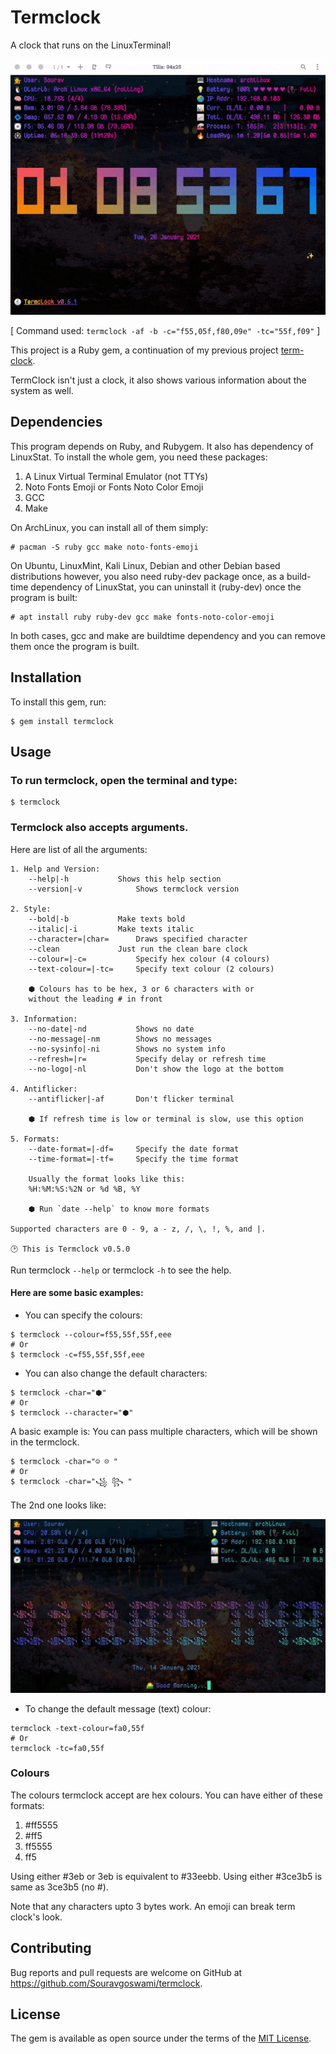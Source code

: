 # Termclock
A clock that runs on the LinuxTerminal!

![Preview](https://github.com/Souravgoswami/termclock/blob/master/previews/preview.gif)

[ Command used: `termclock -af -b -c="f55,05f,f80,09e" -tc="55f,f09"` ]

This project is a Ruby gem, a continuation of my previous project [term-clock](https://github.com/Souravgoswami/term-clock).

TermClock isn't just a clock, it also shows various information about the system as well.

## Dependencies
This program depends on Ruby, and Rubygem. It also has dependency of LinuxStat.
To install the whole gem, you need these packages:

1. A Linux Virtual Terminal Emulator (not TTYs)
2. Noto Fonts Emoji or Fonts Noto Color Emoji
3. GCC
4. Make

On ArchLinux, you can install all of them simply:

```
# pacman -S ruby gcc make noto-fonts-emoji
```

On Ubuntu, LinuxMint, Kali Linux, Debian and other Debian based distributions
however, you also need ruby-dev package once, as a build-time dependency of LinuxStat,
you can uninstall it (ruby-dev) once the program is built:

```
# apt install ruby ruby-dev gcc make fonts-noto-color-emoji
```

In both cases, gcc and make are buildtime dependency and you can remove them
once the program is built.

## Installation
To install this gem, run:

```
$ gem install termclock
```

## Usage
### To run termclock, open the terminal and type:

```
$ termclock
```

### Termclock also accepts arguments.
Here are list of all the arguments:
```
1. Help and Version:
	--help|-h			Shows this help section
	--version|-v			Shows termclock version

2. Style:
	--bold|-b			Make texts bold
	--italic|-i			Make texts italic
	--character=|char=		Draws specified character
	--clean				Just run the clean bare clock
	--colour=|-c=			Specify hex colour (4 colours)
	--text-colour=|-tc=		Specify text colour (2 colours)

	⬢ Colours has to be hex, 3 or 6 characters with or
	without the leading # in front

3. Information:
	--no-date|-nd			Shows no date
	--no-message|-nm		Shows no messages
	--no-sysinfo|-ni		Shows no system info
	--refresh=|r=			Specify delay or refresh time
	--no-logo|-nl			Don't show the logo at the bottom

4. Antiflicker:
	--antiflicker|-af		Don't flicker terminal

	⬢ If refresh time is low or terminal is slow, use this option

5. Formats:
	--date-format=|-df=		Specify the date format
	--time-format=|-tf=		Specify the time format

	Usually the format looks like this:
	%H:%M:%S:%2N or %d %B, %Y

	⬢ Run `date --help` to know more formats

Supported characters are 0 - 9, a - z, /, \, !, %, and |.

🕑 This is Termclock v0.5.0
```

Run termclock `--help` or termclock `-h` to see the help.

#### Here are some basic examples:
+ You can specify the colours:

```
$ termclock --colour=f55,55f,55f,eee
# Or
$ termclock -c=f55,55f,55f,eee
```

+ You can also change the default characters:

```
$ termclock -char="⬢"
# Or
$ termclock --character="⬢"
```

A basic example is:
You can pass multiple characters, which will be shown in the termclock.

```
$ termclock -char="☺ ☹ "
# Or
$ termclock -char="꧁ ꧂ "
```

The 2nd one looks like:

![Preview](https://github.com/Souravgoswami/termclock/blob/master/previews/preview2.jpg)

+ To change the default message (text) colour:

```
termclock -text-colour=fa0,55f
# Or
termclock -tc=fa0,55f
```

### Colours
The colours termclock accept are hex colours. You can have either of these formats:
1. #ff5555
2. #ff5
3. ff5555
4. ff5

Using either #3eb or 3eb is equivalent to #33eebb.
Using either #3ce3b5 is same as 3ce3b5 (no #).

Note that any characters upto 3 bytes work. An emoji can break term clock's look.

## Contributing

Bug reports and pull requests are welcome on GitHub at https://github.com/Souravgoswami/termclock.

## License

The gem is available as open source under the terms of the [MIT License](https://opensource.org/licenses/MIT).
